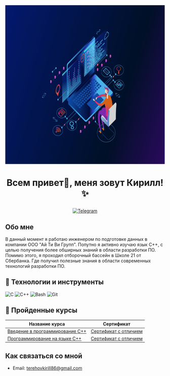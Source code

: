 <img src="https://github.com/kirillterehov/kirillterehov/blob/main/assets/header.jpg" alt="Header" width="1900" height="500">

# <p align="center"> Всем привет👋, меня зовут Кирилл! :sparkles: </p>

<p align="center">
  <a href="https://t.me/KirillTerex">
    <img src="https://img.shields.io/badge/Telegram-090909?style=for-the-badge&logo=Telegram&logoColor=33b7fa" alt="Telegram">
  </a>
</p>

## Обо мне 
В данный момент я работаю инженером по подготовке данных в компании ООО "Ай Ти Ви Групп". Попутно я активно изучаю язык C++, с целью получения более обширных знаний в области разработки ПО. Помимо этого, я проходил отборочный бассейн в Школе 21 от Сбербанка. Где получил полезные знания в области современных технологий разработки ПО.

## :space_invader: Технологии и инструменты

![C](https://img.shields.io/badge/C-090909?style=for-the-badge&logo=C&logoColor=5B69BB)
![C++](https://img.shields.io/badge/C++-090909?style=for-the-badge&logo=C%2b%2b&logoColor=5B69BB)
![Bash](https://img.shields.io/badge/Bash-090909?style=for-the-badge&logo=Bash&logoColor=ffcb00)
![Git](https://img.shields.io/badge/GIT-090909?style=for-the-badge&logo=GIT&logoColor=ffcb00)

## :notebook: Пройденные курсы 

| Название курса |Сертификат|
| --- | --- |
| [Введение в программирование С++](https://stepik.org/course/363/syllabus) | [Сертификат с отличием](https://stepik.org/cert/2339222)|
| [Программирование на языке C++](https://stepik.org/course/7/syllabus) | [Сертификат с отличием](https://stepik.org/cert/2487317)|

## Как связаться со мной 

- Email: terehovkirill86@gmail.com

